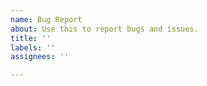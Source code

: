 ```yaml
---
name: Bug Report
about: Use this to report bugs and issues.
title: ''
labels: ''
assignees: ''

---
```



